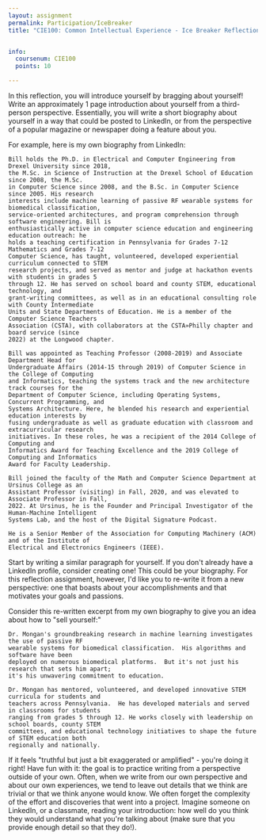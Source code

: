 ```yaml
---
layout: assignment
permalink: Participation/IceBreaker
title: "CIE100: Common Intellectual Experience - Ice Breaker Reflection"


info:
  coursenum: CIE100
  points: 10

---
```


In this reflection, you will introduce yourself by bragging about yourself!  Write an approximately 1 page introduction about yourself from a third-person perspective.  Essentially, you will write a short biography about yourself in a way that could be posted to LinkedIn, or from the perspective of a popular magazine or newspaper doing a feature about you.  

For example, here is my own biography from LinkedIn:

```
Bill holds the Ph.D. in Electrical and Computer Engineering from Drexel University since 2018, 
the M.Sc. in Science of Instruction at the Drexel School of Education since 2008, the M.Sc. 
in Computer Science since 2008, and the B.Sc. in Computer Science since 2005. His research 
interests include machine learning of passive RF wearable systems for biomedical classification, 
service-oriented architectures, and program comprehension through software engineering. Bill is 
enthusiastically active in computer science education and engineering education outreach: he 
holds a teaching certification in Pennsylvania for Grades 7-12 Mathematics and Grades 7-12 
Computer Science, has taught, volunteered, developed experiential curriculum connected to STEM 
research projects, and served as mentor and judge at hackathon events with students in grades 5 
through 12. He has served on school board and county STEM, educational technology, and 
grant-writing committees, as well as in an educational consulting role with County Intermediate 
Units and State Departments of Education. He is a member of the Computer Science Teachers 
Association (CSTA), with collaborators at the CSTA»Philly chapter and board service (since 
2022) at the Longwood chapter.

Bill was appointed as Teaching Professor (2008-2019) and Associate Department Head for 
Undergraduate Affairs (2014-15 through 2019) of Computer Science in the College of Computing 
and Informatics, teaching the systems track and the new architecture track courses for the 
Department of Computer Science, including Operating Systems, Concurrent Programming, and 
Systems Architecture. Here, he blended his research and experiential education interests by 
fusing undergraduate as well as graduate education with classroom and extracurricular research 
initiatives. In these roles, he was a recipient of the 2014 College of Computing and 
Informatics Award for Teaching Excellence and the 2019 College of Computing and Informatics 
Award for Faculty Leadership.

Bill joined the faculty of the Math and Computer Science Department at Ursinus College as an 
Assistant Professor (visiting) in Fall, 2020, and was elevated to Associate Professor in Fall, 
2022. At Ursinus, he is the Founder and Principal Investigator of the Human-Machine Intelligent 
Systems Lab, and the host of the Digital Signature Podcast.

He is a Senior Member of the Association for Computing Machinery (ACM) and of the Institute of 
Electrical and Electronics Engineers (IEEE).
```

Start by writing a similar paragraph for yourself.  If you don't already have a LinkedIn profile, consider creating one!  This could be your biography.  For this reflection assignment, however, I'd like you to re-write it from a new perspective: one that boasts about your accomplishments and that motivates your goals and passions.

Consider this re-written excerpt from my own biography to give you an idea about how to "sell yourself:"

```
Dr. Mongan's groundbreaking research in machine learning investigates the use of passive RF 
wearable systems for biomedical classification.  His algorithms and software have been 
deployed on numerous biomedical platforms.  But it's not just his research that sets him apart; 
it's his unwavering commitment to education.

Dr. Mongan has mentored, volunteered, and developed innovative STEM curricula for students and 
teachers across Pennsylvania.  He has developed materials and served in classrooms for students 
ranging from grades 5 through 12. He works closely with leadership on school boards, county STEM 
committees, and educational technology initiatives to shape the future of STEM education both 
regionally and nationally.
```

If it feels "truthful but just a bit exaggerated or amplified" - you're doing it right!  Have fun with it: the goal is to practice writing from a perspective outside of your own.  Often, when we write from our own perspective and about our own experiences, we tend to leave out details that we think are trivial or that we think anyone would know.  We often forget the complexity of the effort and discoveries that went into a project.  Imagine someone on LinkedIn, or a classmate, reading your introduction: how well do you think they would understand what you're talking about (make sure that you provide enough detail so that they do!).

